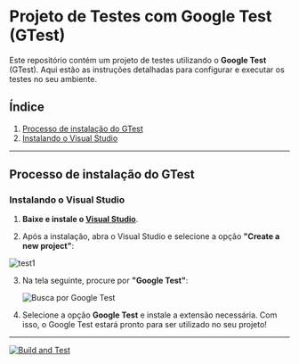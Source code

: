 # Projeto de Testes com Google Test (GTest)

Este repositório contém um projeto de testes utilizando o **Google Test** (GTest). Aqui estão as instruções detalhadas para configurar e executar os testes no seu ambiente.

## Índice

1. [Processo de instalação do GTest](#processo-de-instalação-do-gtest)
2. [Instalando o Visual Studio](#instalando-o-visual-studio)

---

## Processo de instalação do GTest

### Instalando o Visual Studio

1. **Baixe e instale o [Visual Studio](https://visualstudio.microsoft.com/pt-br/downloads/)**.

2. Após a instalação, abra o Visual Studio e selecione a opção **"Create a new project"**:
   
  ![test1](https://github.com/user-attachments/assets/6ef8df3a-b5cc-4129-b502-4517f02aa21f)


3. Na tela seguinte, procure por **"Google Test"**:

   ![Busca por Google Test](![gtest](https://github.com/user-attachments/assets/d1275c94-26db-42eb-bed3-a46178910207))

4. Selecione a opção **Google Test** e instale a extensão necessária. Com isso, o Google Test estará pronto para ser utilizado no seu projeto!

---

[![Build and Test](https://github.com/GuilhermeMunizReis/Seminario-GTest/actions/workflows/ci.yml/badge.svg)](https://github.com/GuilhermeMunizReis/Seminario-GTest/actions/workflows/ci.yml)
